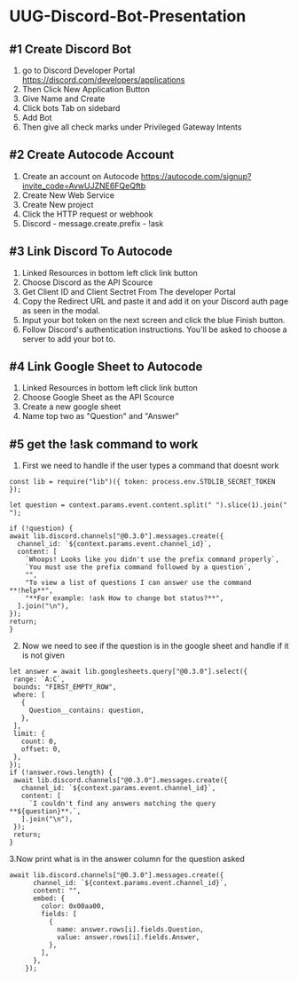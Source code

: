 # UUG-Discord-Bot-Presentation

##  #1 Create Discord Bot 
  1. go to Discord Developer Portal https://discord.com/developers/applications 
  2. Then Click New Application Button
  3. Give Name and Create 
  4. Click bots Tab on sidebard 
  5. Add Bot
  6. Then give all check marks under Privileged Gateway Intents 
## #2 Create Autocode Account
  1. Create an account on Autocode https://autocode.com/signup?invite_code=AvwUJZNE6FQeQftb
  2. Create New Web Service
  3. Create New project 
  4. Click the HTTP request or webhook  
  5. Discord - message.create.prefix - !ask 

## #3 Link Discord To Autocode
  1. Linked Resources in bottom left click link button
  2. Choose Discord as the API Scource 
  3. Get Client ID and Client Sectret From The developer Portal 
  4. Copy the Redirect URL and paste it and add it on your Discord auth page as seen in the modal.
  5. Input your bot token on the next screen and click the blue Finish button.
  6. Follow Discord's authentication instructions. You'll be asked to choose a server to add your bot to.
  
## #4 Link Google Sheet to Autocode
  1. Linked Resources in bottom left click link button
  2. Choose Google Sheet as the API Scource 
  3. Create a new google sheet
  4. Name top two as "Question" and "Answer"
## #5 get the !ask command to work 
  1. First we need to handle if the user types a command that doesnt work
  ```
  const lib = require("lib")({ token: process.env.STDLIB_SECRET_TOKEN });

let question = context.params.event.content.split(" ").slice(1).join(" ");

if (!question) {
  await lib.discord.channels["@0.3.0"].messages.create({
    channel_id: `${context.params.event.channel_id}`,
    content: [
      `Whoops! Looks like you didn't use the prefix command properly`,
      `You must use the prefix command followed by a question`,
      "",
      "To view a list of questions I can answer use the command **!help**",
      "**For example: !ask How to change bot status?**",
    ].join("\n"),
  });
  return;
}
  ```
 2. Now we need to see if the question is in the google sheet and handle if it is not given
 ```
 let answer = await lib.googlesheets.query["@0.3.0"].select({
  range: `A:C`,
  bounds: "FIRST_EMPTY_ROW",
  where: [
    {
      Question__contains: question,
    },
  ],
  limit: {
    count: 0,
    offset: 0,
  },
});
if (!answer.rows.length) {
  await lib.discord.channels["@0.3.0"].messages.create({
    channel_id: `${context.params.event.channel_id}`,
    content: [
      `I couldn't find any answers matching the query **${question}**.`,
    ].join("\n"),
  });
  return;
}
```
3.Now print what is in the answer column for the question asked
```
await lib.discord.channels["@0.3.0"].messages.create({
      channel_id: `${context.params.event.channel_id}`,
      content: "",
      embed: {
        color: 0x00aa00,
        fields: [
          {
            name: answer.rows[i].fields.Question,
            value: answer.rows[i].fields.Answer,
          },
        ],
      },
    });
```

